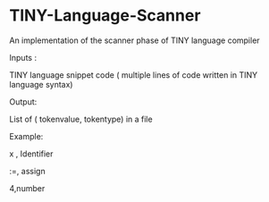 # TINY-Language-Scanner
An implementation of the scanner phase of TINY language compiler

Inputs :

TINY language snippet code ( multiple lines of code written in TINY language syntax)

Output:

List of ( tokenvalue, tokentype) in a file

Example:

x , Identifier

:=, assign

4,number


